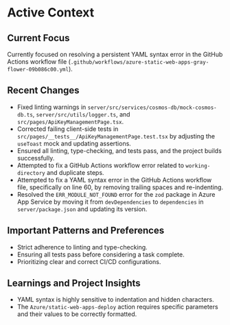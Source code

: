 # Active Context

## Current Focus
Currently focused on resolving a persistent YAML syntax error in the GitHub Actions workflow file (`.github/workflows/azure-static-web-apps-gray-flower-09b086c00.yml`).

## Recent Changes
- Fixed linting warnings in `server/src/services/cosmos-db/mock-cosmos-db.ts`, `server/src/utils/logger.ts`, and `src/pages/ApiKeyManagementPage.tsx`.
- Corrected failing client-side tests in `src/pages/__tests__/ApiKeyManagementPage.test.tsx` by adjusting the `useToast` mock and updating assertions.
- Ensured all linting, type-checking, and tests pass, and the project builds successfully.
- Attempted to fix a GitHub Actions workflow error related to `working-directory` and duplicate steps.
- Attempted to fix a YAML syntax error in the GitHub Actions workflow file, specifically on line 60, by removing trailing spaces and re-indenting.
- Resolved the `ERR_MODULE_NOT_FOUND` error for the `zod` package in Azure App Service by moving it from `devDependencies` to `dependencies` in `server/package.json` and updating its version.

## Important Patterns and Preferences
- Strict adherence to linting and type-checking.
- Ensuring all tests pass before considering a task complete.
- Prioritizing clear and correct CI/CD configurations.

## Learnings and Project Insights
- YAML syntax is highly sensitive to indentation and hidden characters.
- The `Azure/static-web-apps-deploy` action requires specific parameters and their values to be correctly formatted.
